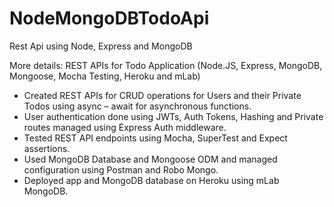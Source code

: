 # NodeMongoDBTodoApi
Rest Api using Node, Express and MongoDB

More details: 
REST APIs for Todo Application  (Node.JS, Express, MongoDB, Mongoose, Mocha Testing, Heroku and mLab)
* Created REST APIs for CRUD operations for Users and their Private Todos using async – await for asynchronous functions.
* User authentication done using JWTs, Auth Tokens, Hashing and Private routes managed using Express Auth middleware.
* Tested REST API endpoints using Mocha, SuperTest and Expect assertions.
* Used MongoDB Database and Mongoose ODM and managed configuration using Postman and Robo Mongo.
* Deployed app and MongoDB database on Heroku using mLab MongoDB.

